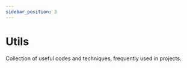 ```yaml
---
sidebar_position: 3
---
```


# Utils

Collection of useful codes and techniques, frequently used in projects.
